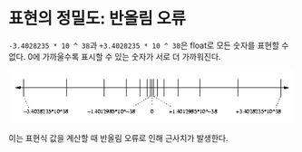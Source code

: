 # 표현의 정밀도: 반올림 오류

`-3.4028235 * 10 ^ 38`과 `+3.4028235 * 10 ^ 38`은 float로 모든 숫자를 표현할 수 없다. 0에 가까울수록 표시할 수 있는 숫자가 서로 더 가까워진다.

![반올림](./images/반올림.png)

이는 표현식 값을 계산할 때 반올림 오류로 인해 근사치가 발생한다.